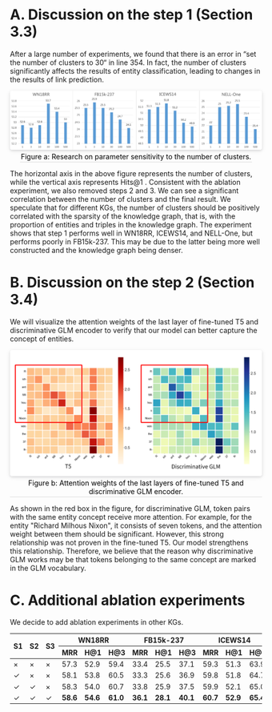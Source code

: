 # A.  Discussion on the step 1 (Section 3.3)

After a large number of experiments, we found that there is an error in “set the number of clusters to 30“ in line 354. In fact, the number of clusters significantly affects the results of entity classification, leading to changes in the results of link prediction.

<center>    <img style="border-radius: 0.3125em;    box-shadow: 0 2px 4px 0 rgba(34,36,38,.12),0 2px 10px 0 rgba(34,36,38,.08);"     src="img/cluster_ab.png">    <br>    <div style="color:orange; border-bottom: 1px solid #d9d9d9;    display: inline-block;    color: #000;    padding: 2px;">Figure a: Research on parameter sensitivity to the number of clusters. </div> </center>

The horizontal axis in the above figure represents the number of clusters, while the vertical axis represents Hits@1 . Consistent with the ablation experiment, we also removed steps 2 and 3. We can see a significant correlation between the number of clusters and the final result. We speculate that for different KGs, the number of clusters should be positively correlated with the sparsity of the knowledge graph, that is, with the proportion of entities and triples in the knowledge graph. The experiment shows that step 1 performs well in WN18RR, ICEWS14, and NELL-One, but performs poorly in FB15k-237. This may be due to the latter being more well constructed and the knowledge graph being denser.

# B. Discussion on the step 2 (Section 3.4)

We will visualize the attention weights of the last layer of fine-tuned T5 and discriminative GLM encoder to verify that our model can better capture the concept of entities.

<center>    <img style="border-radius: 0.3125em;    box-shadow: 0 2px 4px 0 rgba(34,36,38,.12),0 2px 10px 0 rgba(34,36,38,.08);"     src="img/DT5.png">    <br>    <div style="color:orange; border-bottom: 1px solid #d9d9d9;    display: inline-block;    color: #000;    padding: 2px;">Figure b: Attention weights of the last layers of fine-tuned T5 and discriminative GLM encoder. </div> </center>

As shown in the red box in the figure, for discriminative GLM, token pairs with the same entity concept receive more attention. For example, for the entity "Richard Milhous Nixon", it consists of seven tokens, and the attention weight between them should be significant. However, this strong relationship was not proven in the fine-tuned T5. Our model strengthens this relationship. Therefore, we believe that the reason why discriminative GLM works may be that tokens belonging to the same concept are marked in the GLM vocabulary.

# C. Additional ablation experiments

We decide to add ablation experiments in other KGs.

<table class="tg">
<thead>
  <tr>
    <th class="tg-c3ow" rowspan="2">S1</th>
    <th class="tg-c3ow" rowspan="2">S2</th>
    <th class="tg-c3ow" rowspan="2">S3</th>
    <th class="tg-c3ow" colspan="3">WN18RR</th>
    <th class="tg-c3ow" colspan="3">FB15k-237</th>
    <th class="tg-c3ow" colspan="3">ICEWS14</th>
    <th class="tg-c3ow" colspan="3">NELL-One</th>
  </tr>
  <tr>
    <th class="tg-c3ow">MRR</th>
    <th class="tg-c3ow">H@1</th>
    <th class="tg-c3ow">H@3</th>
    <th class="tg-c3ow">MRR</th>
    <th class="tg-c3ow">H@1</th>
    <th class="tg-c3ow">H@3</th>
    <th class="tg-c3ow">MRR</th>
    <th class="tg-c3ow">H@1</th>
    <th class="tg-c3ow">H@3</th>
    <th class="tg-c3ow">MRR</th>
    <th class="tg-c3ow">H@1</th>
    <th class="tg-c3ow">H@5</th>
  </tr>
</thead>
<tbody>
  <tr>
    <td class="tg-c3ow">&times;</td>
    <td class="tg-c3ow">&times;</td>
    <td class="tg-c3ow">&times;</td>
    <td class="tg-c3ow">57.3</td>
    <td class="tg-c3ow">52.9</td>
    <td class="tg-c3ow">59.4</td>
    <td class="tg-c3ow">33.4</td>
    <td class="tg-c3ow">25.5</td>
    <td class="tg-c3ow">37.1</td>
    <td class="tg-c3ow">59.3</td>
    <td class="tg-c3ow">51.3</td>
    <td class="tg-c3ow">63.9</td>
    <td class="tg-c3ow">30.8</td>
    <td class="tg-c3ow">21.9</td>
    <td class="tg-c3ow">40.7</td>
  </tr>
  <tr>
    <td class="tg-c3ow">&#x2713;</h3></td>
    <td class="tg-c3ow">&times;</td>
    <td class="tg-c3ow">&times;</td>
    <td class="tg-c3ow">58.1</td>
    <td class="tg-c3ow">53.8</td>
    <td class="tg-c3ow">60.5</td>
    <td class="tg-c3ow">33.3</td>
    <td class="tg-c3ow">25.6</td>
    <td class="tg-c3ow">36.9</td>
    <td class="tg-c3ow">59.8</td>
    <td class="tg-c3ow">51.8</td>
    <td class="tg-c3ow">64.7</td>
 	<td class="tg-c3ow">34.0</td>
    <td class="tg-c3ow">25.5</td>
    <td class="tg-c3ow">43.2</td>
  </tr>
  <tr>
    <td class="tg-c3ow">&#x2713;</h3></td>
    <td class="tg-c3ow">&#x2713;</h3></td>
    <td class="tg-c3ow">&times;</td>
    <td class="tg-c3ow">58.3</td>
    <td class="tg-c3ow">54.0</td>
    <td class="tg-c3ow">60.7</td>
    <td class="tg-c3ow">33.8</td>
    <td class="tg-c3ow">25.9</td>
    <td class="tg-c3ow">37.5</td>
    <td class="tg-c3ow">59.9</td>
    <td class="tg-c3ow">52.1</td>
    <td class="tg-c3ow">65.0</td>
 	<td class="tg-c3ow">34.2</td>
    <td class="tg-c3ow">25.8</td>
    <td class="tg-c3ow">43.2</td>
  </tr>
  <tr>
    <td class="tg-c3ow">&#x2713;</h3></td>
    <td class="tg-c3ow">&#x2713;</h3></td>
    <td class="tg-c3ow">&#x2713;</h3></td>
    <td class="tg-c3ow"><span style="font-weight:bold">58.6</span></td>
    <td class="tg-c3ow"><span style="font-weight:bold">54.6</span></td>
    <td class="tg-c3ow"><span style="font-weight:bold">61.0</span></td>
    <td class="tg-c3ow"><span style="font-weight:bold">36.1</span></td>
    <td class="tg-c3ow"><span style="font-weight:bold">28.1</span></td>
    <td class="tg-c3ow"><span style="font-weight:bold">40.1</span></td>
    <td class="tg-c3ow"><span style="font-weight:bold">60.7</span></td>
    <td class="tg-c3ow"><span style="font-weight:bold">52.9</span></td>
    <td class="tg-c3ow"><span style="font-weight:bold">65.4</span></td>
    <td class="tg-c3ow"><span style="font-weight:bold">34.2</span></td>
    <td class="tg-c3ow"><span style="font-weight:bold">25.8</span></td>
    <td class="tg-c3ow"><span style="font-weight:bold">43.2</span></td>
  </tr>
</tbody>
</table>

<br/>
<br/><br/><br/><br/><br/><br/><br/><br/><br/><br/><br/><br/>
